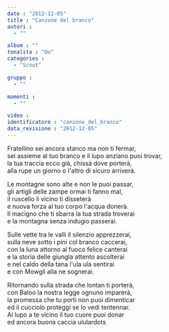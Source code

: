 ```yaml
---
date : "2012-12-05"
title : "Canzone del branco"
autori : 
  - ""

album : ""
tonalita : "Do"
categories : 
  - "Scout"

gruppo : 
  - ""

momenti : 
  - ""

video : 
identificatore : "canzone_del_branco"
data_revisione : "2012-12-05"
---
```

  
  
Fratellino sei ancora stanco ma non ti fermar,  
sei assieme al tuo branco e il lupo anziano puoi trovar,  
la tua traccia ecco già, chissà dove porterà,  
alla rupe un giorno o l'altro di sicuro arriverà.   
  
  
Le montagne sono alte e non le puoi passar,  
gli artigli delle zampe ormai ti fanno mal,  
il ruscello lì vicino ti disseterà  
e nuova forza al tuo corpo l'acqua donerà.  
Il macigno che ti sbarra la tua strada troverai  
e la montagna senza indugio passerai.   
  
  
  
Sulle vette tra le valli il silenzio apprezzerai,  
sulla neve sotto i pini col branco caccerai,  
con la luna attorno al fuoco felice canterai  
e la storia delle giungla attento ascolterai  
e nel caldo della tana l'ula ula sentirai  
e con Mowgli alla ne sognerai.  
  
  
Ritornando sulla strada che lontan ti porterà,  
con Baloo la nostra legge ognuno imparerà,  
la promessa che tu porti non puoi dimenticar  
ed il cucciolo proteggi se lo vedi tentennar.  
Al lupo a te vicino il tuo cuore puoi donar  
ed ancora buona caccia ululardots  
  
